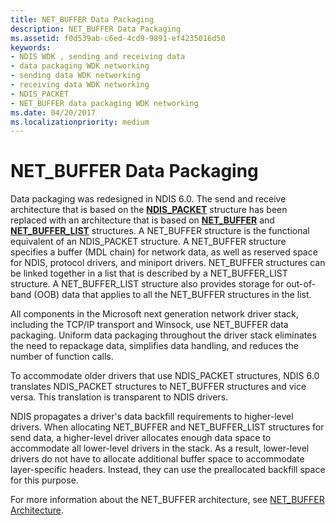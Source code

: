 ```yaml
---
title: NET_BUFFER Data Packaging
description: NET_BUFFER Data Packaging
ms.assetid: f0d539ab-c6ed-4cd9-9891-ef4235016d50
keywords:
- NDIS WDK , sending and receiving data
- data packaging WDK networking
- sending data WDK networking
- receiving data WDK networking
- NDIS_PACKET
- NET_BUFFER data packaging WDK networking
ms.date: 04/20/2017
ms.localizationpriority: medium
---
```


# NET\_BUFFER Data Packaging





Data packaging was redesigned in NDIS 6.0. The send and receive architecture that is based on the [**NDIS\_PACKET**](https://msdn.microsoft.com/library/windows/hardware/ff557086) structure has been replaced with an architecture that is based on [**NET\_BUFFER**](https://msdn.microsoft.com/library/windows/hardware/ff568376) and [**NET\_BUFFER\_LIST**](https://msdn.microsoft.com/library/windows/hardware/ff568388) structures. A NET\_BUFFER structure is the functional equivalent of an NDIS\_PACKET structure. A NET\_BUFFER structure specifies a buffer (MDL chain) for network data, as well as reserved space for NDIS, protocol drivers, and miniport drivers. NET\_BUFFER structures can be linked together in a list that is described by a NET\_BUFFER\_LIST structure. A NET\_BUFFER\_LIST structure also provides storage for out-of-band (OOB) data that applies to all the NET\_BUFFER structures in the list.

All components in the Microsoft next generation network driver stack, including the TCP/IP transport and Winsock, use NET\_BUFFER data packaging. Uniform data packaging throughout the driver stack eliminates the need to repackage data, simplifies data handling, and reduces the number of function calls.

To accommodate older drivers that use NDIS\_PACKET structures, NDIS 6.0 translates NDIS\_PACKET structures to NET\_BUFFER structures and vice versa. This translation is transparent to NDIS drivers.

NDIS propagates a driver's data backfill requirements to higher-level drivers. When allocating NET\_BUFFER and NET\_BUFFER\_LIST structures for send data, a higher-level driver allocates enough data space to accommodate all lower-level drivers in the stack. As a result, lower-level drivers do not have to allocate additional buffer space to accommodate layer-specific headers. Instead, they can use the preallocated backfill space for this purpose.

For more information about the NET\_BUFFER architecture, see [NET\_BUFFER Architecture](net-buffer-architecture.md).

 

 





